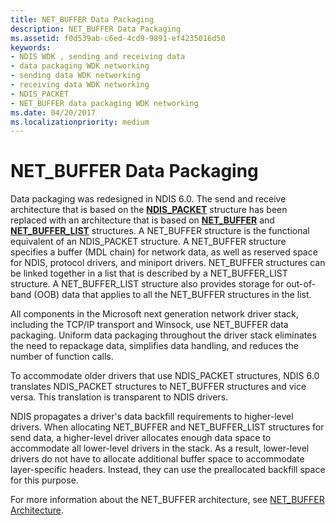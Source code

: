 ```yaml
---
title: NET_BUFFER Data Packaging
description: NET_BUFFER Data Packaging
ms.assetid: f0d539ab-c6ed-4cd9-9891-ef4235016d50
keywords:
- NDIS WDK , sending and receiving data
- data packaging WDK networking
- sending data WDK networking
- receiving data WDK networking
- NDIS_PACKET
- NET_BUFFER data packaging WDK networking
ms.date: 04/20/2017
ms.localizationpriority: medium
---
```


# NET\_BUFFER Data Packaging





Data packaging was redesigned in NDIS 6.0. The send and receive architecture that is based on the [**NDIS\_PACKET**](https://msdn.microsoft.com/library/windows/hardware/ff557086) structure has been replaced with an architecture that is based on [**NET\_BUFFER**](https://msdn.microsoft.com/library/windows/hardware/ff568376) and [**NET\_BUFFER\_LIST**](https://msdn.microsoft.com/library/windows/hardware/ff568388) structures. A NET\_BUFFER structure is the functional equivalent of an NDIS\_PACKET structure. A NET\_BUFFER structure specifies a buffer (MDL chain) for network data, as well as reserved space for NDIS, protocol drivers, and miniport drivers. NET\_BUFFER structures can be linked together in a list that is described by a NET\_BUFFER\_LIST structure. A NET\_BUFFER\_LIST structure also provides storage for out-of-band (OOB) data that applies to all the NET\_BUFFER structures in the list.

All components in the Microsoft next generation network driver stack, including the TCP/IP transport and Winsock, use NET\_BUFFER data packaging. Uniform data packaging throughout the driver stack eliminates the need to repackage data, simplifies data handling, and reduces the number of function calls.

To accommodate older drivers that use NDIS\_PACKET structures, NDIS 6.0 translates NDIS\_PACKET structures to NET\_BUFFER structures and vice versa. This translation is transparent to NDIS drivers.

NDIS propagates a driver's data backfill requirements to higher-level drivers. When allocating NET\_BUFFER and NET\_BUFFER\_LIST structures for send data, a higher-level driver allocates enough data space to accommodate all lower-level drivers in the stack. As a result, lower-level drivers do not have to allocate additional buffer space to accommodate layer-specific headers. Instead, they can use the preallocated backfill space for this purpose.

For more information about the NET\_BUFFER architecture, see [NET\_BUFFER Architecture](net-buffer-architecture.md).

 

 





